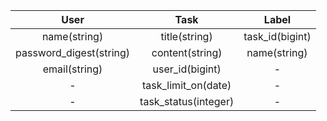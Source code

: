 | User                    | Task                 | Label           | 
| :---------------------: | :------------------: | :-------------: | 
| name(string)            | title(string)        | task_id(bigint) | 
| password_digest(string) | content(string)     | name(string)    | 
| email(string)           | user_id(bigint)      | -               | 
| -                       | task_limit_on(date)  | -               | 
| -                       | task_status(integer) | -               | 